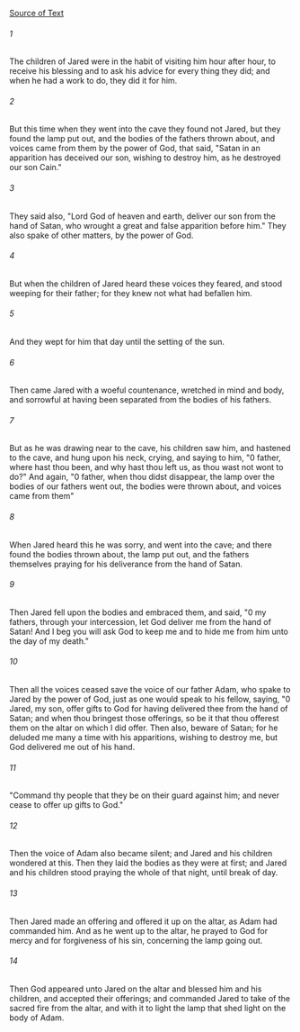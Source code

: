 [Source of Text](https://github.com/scrollmapper/bible_databases_deuterocanonical)

###### 1
The children of Jared were in the habit of visiting him hour after hour, to receive his blessing and to ask his advice for every thing they did; and when he had a work to do, they did it for him.

###### 2
But this time when they went into the cave they found not Jared, but they found the lamp put out, and the bodies of the fathers thrown about, and voices came from them by the power of God, that said, "Satan in an apparition has deceived our son, wishing to destroy him, as he destroyed our son Cain."

###### 3
They said also, "Lord God of heaven and earth, deliver our son from the hand of Satan, who wrought a great and false apparition before him." They also spake of other matters, by the power of God.

###### 4
But when the children of Jared heard these voices they feared, and stood weeping for their father; for they knew not what had befallen him.

###### 5
And they wept for him that day until the setting of the sun.

###### 6
Then came Jared with a woeful countenance, wretched in mind and body, and sorrowful at having been separated from the bodies of his fathers.

###### 7
But as he was drawing near to the cave, his children saw him, and hastened to the cave, and hung upon his neck, crying, and saying to him, "0 father, where hast thou been, and why hast thou left us, as thou wast not wont to do?" And again, "0 father, when thou didst disappear, the lamp over the bodies of our fathers went out, the bodies were thrown about, and voices came from them"

###### 8
When Jared heard this he was sorry, and went into the cave; and there found the bodies thrown about, the lamp put out, and the fathers themselves praying for his deliverance from the hand of Satan.

###### 9
Then Jared fell upon the bodies and embraced them, and said, "0 my fathers, through your intercession, let God deliver me from the hand of Satan! And I beg you will ask God to keep me and to hide me from him unto the day of my death."

###### 10
Then all the voices ceased save the voice of our father Adam, who spake to Jared by the power of God, just as one would speak to his fellow, saying, "0 Jared, my son, offer gifts to God for having delivered thee from the hand of Satan; and when thou bringest those offerings, so be it that thou offerest them on the altar on which I did offer. Then also, beware of Satan; for he deluded me many a time with his apparitions, wishing to destroy me, but God delivered me out of his hand.

###### 11
"Command thy people that they be on their guard against him; and never cease to offer up gifts to God."

###### 12
Then the voice of Adam also became silent; and Jared and his children wondered at this. Then they laid the bodies as they were at first; and Jared and his children stood praying the whole of that night, until break of day.

###### 13
Then Jared made an offering and offered it up on the altar, as Adam had commanded him. And as he went up to the altar, he prayed to God for mercy and for forgiveness of his sin, concerning the lamp going out.

###### 14
Then God appeared unto Jared on the altar and blessed him and his children, and accepted their offerings; and commanded Jared to take of the sacred fire from the altar, and with it to light the lamp that shed light on the body of Adam.